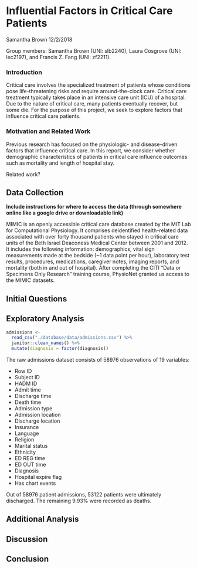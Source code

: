Influential Factors in Critical Care Patients
================
Samantha Brown
12/2/2018

Group members: Samantha Brown (UNI: slb2240), Laura Cosgrove (UNI: lec2197), and Francis Z. Fang (UNI: zf2211).

### Introduction

Critical care involves the specialized treatment of patients whose conditions pose life-threatening risks and require around-the-clock care. Critical care treatment typically takes place in an intensive care unit (ICU) of a hospital. Due to the nature of critical care, many patients eventually recover, but some die. For the purpose of this project, we seek to explore factors that influence critical care patients.

### Motivation and Related Work

Previous research has focused on the physiologic- and disease-driven factors that influence critical care. In this report, we consider whether demographic characteristics of patients in critical care influence outcomes such as mortality and length of hospital stay.

Related work?

Data Collection
---------------

**Include instructions for where to access the data (through somewhere online like a google drive or downloadable link)**

MIMIC is an openly accessible critical care database created by the MIT Lab for Computational Physiology. It comprises deidentified health-related data associated with over forty thousand patients who stayed in critical care units of the Beth Israel Deaconess Medical Center between 2001 and 2012. It includes the following information: demographics, vital sign measurements made at the bedside (~1 data point per hour), laboratory test results, procedures, medications, caregiver notes, imaging reports, and mortality (both in and out of hospital). After completing the CITI “Data or Specimens Only Research” training course, PhysioNet granted us access to the MIMIC datasets.

Initial Questions
-----------------

Exploratory Analysis
--------------------

``` r
admissions <- 
  read_csv("./database/data/admissions.csv") %>% 
  janitor::clean_names() %>% 
  mutate(diagnosis = factor(diagnosis))
```

The raw admissions dataset consists of 58976 observations of 19 variables:

-   Row ID
-   Subject ID
-   HADM ID
-   Admit time
-   Discharge time
-   Death time
-   Admission type
-   Admission location
-   Discharge location
-   Insurance
-   Language
-   Religion
-   Marital status
-   Ethnicity
-   ED REG time
-   ED OUT time
-   Diagnosis
-   Hospital expire flag
-   Has chart events

Out of 58976 patient admissions, 53122 patients were ultimately discharged. The remaining 9.93% were recorded as deaths.

Additional Analysis
-------------------

Discussion
----------

Conclusion
----------
